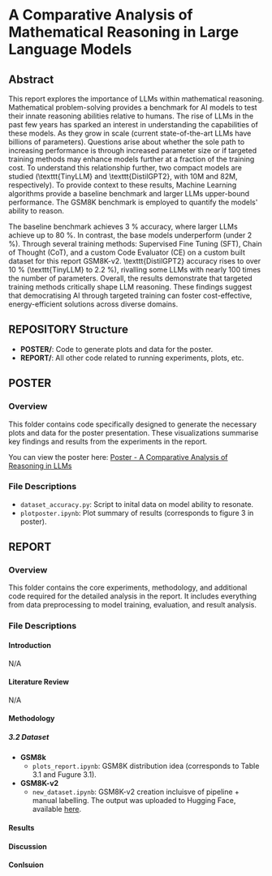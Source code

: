 # A Comparative Analysis of Mathematical Reasoning in Large Language Models

## Abstract
This report explores the importance of LLMs within mathematical reasoning. Mathematical problem-solving provides a benchmark for AI models to test their innate reasoning abilities relative to humans. The rise of LLMs in the past few years has sparked an interest in understanding the capabilities of these models. As they grow in scale (current state-of-the-art LLMs have billions of parameters). Questions arise about whether the sole path to increasing performance is through increased parameter size or if targeted training methods may enhance models further at a fraction of the training cost. To understand this relationship further, two compact models are studied (\texttt{TinyLLM} and \texttt{DistilGPT2}, with 10M and 82M, respectively). To provide context to these results, Machine Learning algorithms provide a baseline benchmark and larger LLMs upper-bound performance. The GSM8K benchmark is employed to quantify the models' ability to reason.

The baseline benchmark achieves 3 \% accuracy, where larger LLMs achieve up to 80 \%. In contrast, the base models underperform (under 2 \%). Through several training methods: Supervised Fine Tuning (SFT), Chain of Thought (CoT), and a custom Code Evaluator (CE) on a custom built dataset for this report GSM8K-v2. \texttt{DistilGPT2} accuracy rises to over 10 \% (\texttt{TinyLLM} to 2.2 \%), rivalling some LLMs with nearly 100 times the number of parameters. Overall, the results demonstrate that targeted training methods critically shape LLM reasoning. These findings suggest that democratising AI  through targeted training can foster cost-effective, energy-efficient solutions across diverse domains.

## REPOSITORY Structure
- **POSTER/**: Code to generate plots and data for the poster.
- **REPORT/**: All other code related to running experiments, plots, etc.

## POSTER
### Overview
This folder contains code specifically designed to generate the necessary plots and data for the poster presentation. These visualizations summarise key findings and results from the experiments in the report. 

You can view the poster here:
[Poster - A Comparative Analysis of Reasoning in LLMs](Poster/Poster.pdf)

### File Descriptions
- `dataset_accuracy.py`: Script to inital data on model ability to resonate.
- `plotposter.ipynb`: Plot summary of results (corresponds to figure 3 in poster).

## REPORT
### Overview
This folder contains the core experiments, methodology, and additional code required for the detailed analysis in the report. It includes everything from data preprocessing to model training, evaluation, and result analysis.

### File Descriptions

#### Introduction
N/A

#### Literature Review
N/A

#### Methodology
##### 3.2 Dataset
- **GSM8k** 
    - `plots_report.ipynb`: GSM8K distribution idea (corresponds to Table 3.1 and Fugure 3.1).
- **GSM8K-v2**
    - `new_dataset.ipynb`: GSM8K-v2 creation incluisve of pipeline + manual labelling. The output was uploaded to Hugging Face, available [here](https://huggingface.co/datasets/addaia/gsm8k-v2).

#### Results

#### Discussion

#### Conlsuion